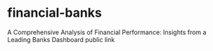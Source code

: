 # financial-banks
A Comprehensive Analysis of Financial Performance: Insights from a Leading Banks
Dashboard public link
